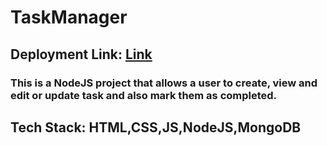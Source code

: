 # TaskManager

## Deployment Link: [Link](https://taskmanager-ad1r.onrender.com/)


### This is a NodeJS project that allows a user to create, view and edit or update task and also mark them as completed.

## Tech Stack: HTML,CSS,JS,NodeJS,MongoDB 
